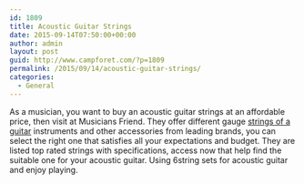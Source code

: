 ```yaml
---
id: 1809
title: Acoustic Guitar Strings
date: 2015-09-14T07:50:00+00:00
author: admin
layout: post
guid: http://www.campforet.com/?p=1809
permalink: /2015/09/14/acoustic-guitar-strings/
categories:
  - General
---
```

As a musician, you want to buy an acoustic guitar strings at an affordable price, then visit at Musicians Friend. They offer different gauge [strings of a guitar](http://www.musiciansfriend.com/6-string-sets-for-acoustic-guitar) instruments and other accessories from leading brands, you can select the right one that satisfies all your expectations and budget. They are listed top rated strings with specifications, access now that help find the suitable one for your acoustic guitar. Using 6string sets for acoustic guitar and enjoy playing.